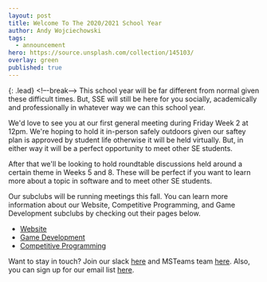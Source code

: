 ```yaml
---
layout: post
title: Welcome To The 2020/2021 School Year
author: Andy Wojciechowski
tags:
  - announcement
hero: https://source.unsplash.com/collection/145103/
overlay: green
published: true
---
```

{: .lead}
<!–-break-–>
This school year will be far different from normal given these difficult times. But, SSE will still be here for you socially, academically and professionally in whatever way we can this school year.

We'd love to see you at our first general meeting during Friday Week 2 at 12pm. We're hoping to hold it in-person safely outdoors given our saftey plan is approved by student life otherwise it will be held virtually. But, in either way it will be a perfect opportunity to meet other SE students.

After that we'll be looking to hold roundtable discussions held around a certain theme in Weeks 5 and 8. These will be perfect if you want to learn more about a topic in software and to meet other SE students.

Our subclubs will be running meetings this fall. You can learn more information about our Website, Competitive Programming, and Game Development subclubs by checking out their pages below.

- [Website](/subclubs/website)
- [Game Development](/subclubs/gamedev)
- [Competitive Programming](/subclubs/competitiveprogramming)

Want to stay in touch? Join our slack [here](https://msoe-sse.slack.com) and MSTeams team [here](https://teams.microsoft.com/l/team/19%3a038fecd33eb040aabd4821df0fabf907%40thread.tacv2/conversations?groupId=841726d7-4db7-4143-8526-c837d6998beb&tenantId=4046ceac-fdd3-46c9-ac80-b7c4a49bab70). Also, you can sign up for our email list [here](https://mailchi.mp/b862fad03b69/sse-newsletter). 
